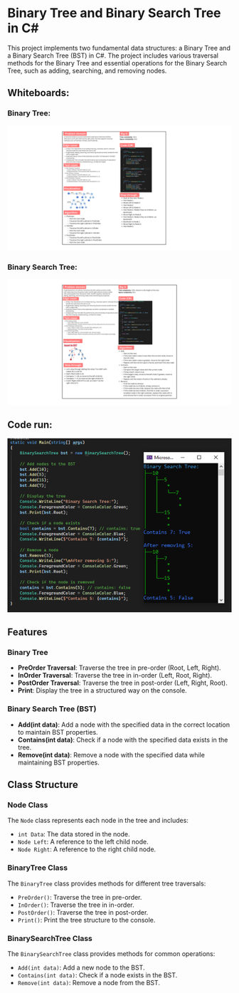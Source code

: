 # Binary Tree and Binary Search Tree in C#

This project implements two fundamental data structures: a Binary Tree and a Binary Search Tree (BST) in C#. The project includes various traversal methods for the Binary Tree and essential operations for the Binary Search Tree, such as adding, searching, and removing nodes.

## Whiteboards:

### Binary Tree:
![Binary Tree](binary-tree.png)

### Binary Search Tree:
![Binary Search Tree](binary-search-tree.png)


## Code run:

![Code run](trees-output.png)

## Features

### Binary Tree

- **PreOrder Traversal**: Traverse the tree in pre-order (Root, Left, Right).
- **InOrder Traversal**: Traverse the tree in in-order (Left, Root, Right).
- **PostOrder Traversal**: Traverse the tree in post-order (Left, Right, Root).
- **Print**: Display the tree in a structured way on the console.

### Binary Search Tree (BST)

- **Add(int data)**: Add a node with the specified data in the correct location to maintain BST properties.
- **Contains(int data)**: Check if a node with the specified data exists in the tree.
- **Remove(int data)**: Remove a node with the specified data while maintaining BST properties.

## Class Structure

### Node Class

The `Node` class represents each node in the tree and includes:
- `int Data`: The data stored in the node.
- `Node Left`: A reference to the left child node.
- `Node Right`: A reference to the right child node.

### BinaryTree Class

The `BinaryTree` class provides methods for different tree traversals:
- `PreOrder()`: Traverse the tree in pre-order.
- `InOrder()`: Traverse the tree in in-order.
- `PostOrder()`: Traverse the tree in post-order.
- `Print()`: Print the tree structure to the console.

### BinarySearchTree Class

The `BinarySearchTree` class provides methods for common operations:
- `Add(int data)`: Add a new node to the BST.
- `Contains(int data)`: Check if a node exists in the BST.
- `Remove(int data)`: Remove a node from the BST.
